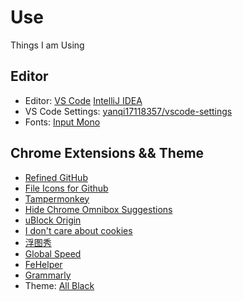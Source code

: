 # Use
Things I am Using

## Editor
- Editor: [VS Code](https://code.visualstudio.com/) [IntelliJ IDEA](https://www.jetbrains.com/idea/)
- VS Code Settings: [yanqi17118357/vscode-settings](https://github.com/yanqi17118357/vscode-settings)
- Fonts: [Input Mono](https://input.djr.com/)

## Chrome Extensions && Theme
- [Refined GitHub](https://chromewebstore.google.com/detail/refined-github/hlepfoohegkhhmjieoechaddaejaokhf)
- [File Icons for Github](https://chromewebstore.google.com/detail/file-icons-for-github-and/ficfmibkjjnpogdcfhfokmihanoldbfe)
- [Tampermonkey](https://chrome.google.com/webstore/detail/tampermonkey/dhdgffkkebhmkfjojejmpbldmpobfkfo)
- [Hide Chrome Omnibox Suggestions](https://chromewebstore.google.com/detail/hcos-hide-chrome-omnibox/aldijnffnfojelcpcfoekkeifffkhldo)
- [uBlock Origin](https://chromewebstore.google.com/detail/ublock-origin/cjpalhdlnbpafiamejdnhcphjbkeiagm)
- [I don't care about cookies](https://chromewebstore.google.com/detail/fihnjjcciajhdojfnbdddfaoknhalnja)
- [浮图秀](https://chromewebstore.google.com/detail/%E6%B5%AE%E5%9B%BE%E7%A7%80/mgpdnhlllbpncjpgokgfogidhoegebod)
- [Global Speed](https://chromewebstore.google.com/detail/global-speed-%E8%A7%86%E9%A2%91%E9%80%9F%E5%BA%A6%E6%8E%A7%E5%88%B6/jpbjcnkcffbooppibceonlgknpkniiff)
- [FeHelper](https://chromewebstore.google.com/detail/fehelper%E5%89%8D%E7%AB%AF%E5%8A%A9%E6%89%8B/pkgccpejnmalmdinmhkkfafefagiiiad)
- [Grammarly](https://chromewebstore.google.com/detail/grammarly-ai-writing-and/kbfnbcaeplbcioakkpcpgfkobkghlhen)
- Theme: [All Black](https://chromewebstore.google.com/detail/all-black-full-dark-theme/mkplpffahhkjfocfbfapcemhhkgmljpn)
